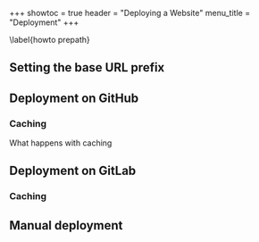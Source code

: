 +++
showtoc = true
header = "Deploying a Website"
menu_title = "Deployment"
+++

\label{howto prepath}
## Setting the base URL prefix

## Deployment on GitHub

### Caching

What happens with caching

## Deployment on GitLab

### Caching

## Manual deployment

